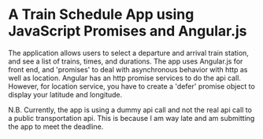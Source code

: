 # A Train Schedule App using JavaScript Promises and Angular.js

The application allows users to select a departure and arrival train station, and see a list of trains, times, and durations. The app uses Angular.js for front end, and 'promises' to deal with asynchronous behavior with http as well as location. Angular has an http promise services to do the api call. However, for location service, you have to create a 'defer' promise object to display your latitude and longitude.

N.B. Currently, the app is using a dummy api call and not the real api call to a public transportation api. This is because I am way late and am submitting the app to meet the deadline.